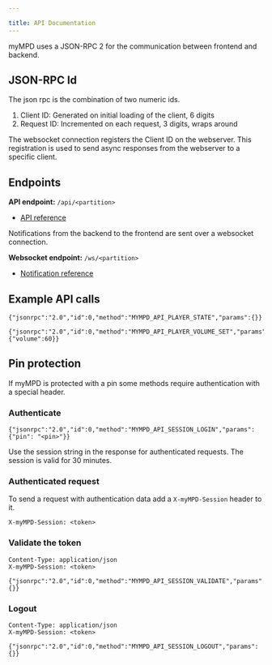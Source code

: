 ```yaml
---

title: API Documentation
---
```


myMPD uses a JSON-RPC 2 for the communication between frontend and backend.

## JSON-RPC Id

The json rpc is the combination of two numeric ids.

1. Client ID: Generated on initial loading of the client, 6 digits
2. Request ID: Incremented on each request, 3 digits, wraps around

The websocket connection registers the Client ID on the webserver. This registration is used to send async responses from the webserver to a specific client.

## Endpoints

**API endpoint:** `/api/<partition>`

- [API reference](methods.md)

Notifications from the backend to the frontend are sent over a websocket connection.

**Websocket endpoint:** `/ws/<partition>`

- [Notification reference](notifications.md)

## Example API calls

```
{"jsonrpc":"2.0","id":0,"method":"MYMPD_API_PLAYER_STATE","params":{}}
```

```
{"jsonrpc":"2.0","id":0,"method":"MYMPD_API_PLAYER_VOLUME_SET","params":{"volume":60}}
```

## Pin protection

If myMPD is protected with a pin some methods require authentication with a special header.

### Authenticate

```
{"jsonrpc":"2.0","id":0,"method":"MYMPD_API_SESSION_LOGIN","params":{"pin": "<pin>"}}
```

Use the session string in the response for authenticated requests. The session is valid for 30 minutes.

### Authenticated request

To send a request with authentication data add a `X-myMPD-Session` header to it.

```
X-myMPD-Session: <token>
```

### Validate the token

```
Content-Type: application/json
X-myMPD-Session: <token>

{"jsonrpc":"2.0","id":0,"method":"MYMPD_API_SESSION_VALIDATE","params":{}}
```

### Logout

```
Content-Type: application/json
X-myMPD-Session: <token>

{"jsonrpc":"2.0","id":0,"method":"MYMPD_API_SESSION_LOGOUT","params":{}}
```
